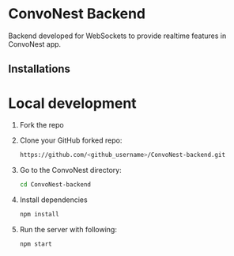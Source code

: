 # ConvoNest Backend

Backend developed for WebSockets to provide realtime features in ConvoNest app.

## Installations

# Local development

1. Fork the repo

2. Clone your GitHub forked repo:

   ```sh
   https://github.com/<github_username>/ConvoNest-backend.git
   ```

3. Go to the ConvoNest directory:

   ```sh
   cd ConvoNest-backend
   ```

4. Install dependencies

   ```sh
   npm install
   ```

5. Run the server with following:

   ```sh
   npm start
   ```
